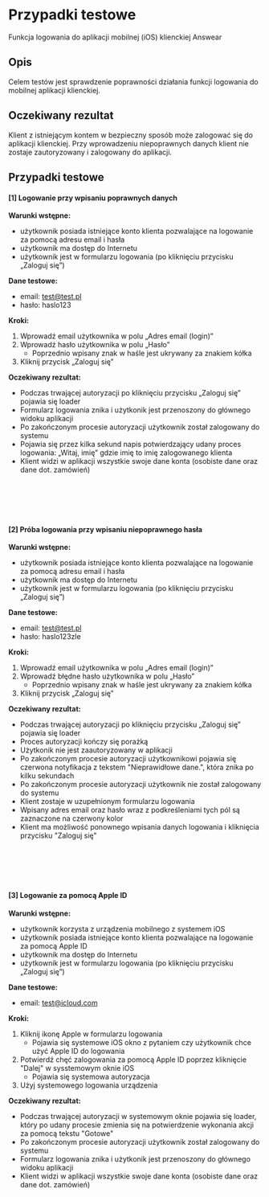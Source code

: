 # Przypadki testowe

Funkcja logowania do aplikacji mobilnej (iOS) klienckiej Answear

## Opis
Celem testów jest sprawdzenie poprawności działania funkcji logowania do mobilnej aplikacji klienckiej.

## Oczekiwany rezultat
Klient z istniejącym kontem w bezpieczny sposób może zalogować się do aplikacji klienckiej. Przy wprowadzeniu niepoprawnych danych klient nie zostaje zautoryzowany i zalogowany do aplikacji.

## Przypadki testowe

#### [1] Logowanie przy wpisaniu poprawnych danych

**Warunki wstępne:**
- użytkownik posiada istniejące konto klienta pozwalające na logowanie za pomocą adresu email i hasła
- użytkownik ma dostęp do Internetu
- użytkownik jest w formularzu logowania (po kliknięciu przycisku „Zaloguj się”)

**Dane testowe:**
- email: test@test.pl
- hasło: haslo123
  
**Kroki:**
1.	Wprowadź email użytkownika w polu „Adres email (login)”
2.	Wprowadź hasło użytkownika w polu „Hasło”
    * Poprzednio wpisany znak w haśle jest ukrywany za znakiem kółka
3.	Kliknij przycisk „Zaloguj się”
   
**Oczekiwany rezultat:**
- Podczas trwającej autoryzacji po kliknięciu przycisku „Zaloguj się” pojawia się loader
- Formularz logowania znika i użytkonik jest przenoszony do głównego widoku aplikacji
- Po zakończonym procesie autoryzacji użytkownik został zalogowany do systemu
- Pojawia się przez kilka sekund napis potwierdzający udany proces logowania: „Witaj, imię” gdzie imię to imię zalogowanego klienta
- Klient widzi w aplikacji wszystkie swoje dane konta (osobiste dane oraz dane dot. zamówień)



\
&nbsp;
\
&nbsp;
\
&nbsp;


#### [2] Próba logowania przy wpisaniu niepoprawnego hasła

**Warunki wstępne:**
- użytkownik posiada istniejące konto klienta pozwalające na logowanie za pomocą adresu email i hasła
- użytkownik ma dostęp do Internetu
- użytkownik jest w formularzu logowania (po kliknięciu przycisku „Zaloguj się”)

**Dane testowe:**
- email: test@test.pl
- hasło: haslo123zle
  
**Kroki:**
1.	Wprowadź email użytkownika w polu „Adres email (login)”
2.	Wprowadź błędne hasło użytkownika w polu „Hasło”
    * Poprzednio wpisany znak w haśle jest ukrywany za znakiem kółka
3.	Kliknij przycisk „Zaloguj się”
   
**Oczekiwany rezultat:**
- Podczas trwającej autoryzacji po kliknięciu przycisku „Zaloguj się” pojawia się loader
- Proces autoryzacji kończy się porażką
- Użytkonik nie jest zaautoryzowany w aplikacji
- Po zakończonym procesie autoryzacji użytkownikowi pojawia się czerwona notyfikacja z tekstem "Nieprawidłowe dane.", która znika po kilku sekundach
- Po zakończonym procesie autoryzacji użytkownik nie został zalogowany do systemu
- Klient zostaje w uzupełnionym formularzu logowania
- Wpisany adres email oraz hasło wraz z podkreśleniami tych pól są zaznaczone na czerwony kolor
- Klient ma możliwość ponownego wpisania danych logowania i kliknięcia przycisku "Zaloguj się"

\
&nbsp;
\
&nbsp;
\
&nbsp;


#### [3] Logowanie za pomocą Apple ID

**Warunki wstępne:**
- użytkownik korzysta z urządzenia mobilnego z systemem iOS
- użytkownik posiada istniejące konto klienta pozwalające na logowanie za pomocą Apple ID
- użytkownik ma dostęp do Internetu
- użytkownik jest w formularzu logowania (po kliknięciu przycisku „Zaloguj się”)

**Dane testowe:**
- email: test@icloud.com
  
**Kroki:**
1.	Kliknij ikonę Apple w formularzu logowania
    * Pojawia się systemowe iOS okno z pytaniem czy użytkownik chce użyć Apple ID do logowania
3.	Potwierdź chęć zalogowania za pomocą Apple ID poprzez kliknięcie "Dalej" w sysstemowym oknie iOS
    * Pojawia się systemowa autoryzacja
4.	Użyj systemowego logowania urządzenia
   
**Oczekiwany rezultat:**
- Podczas trwającej autoryzacji w systemowym oknie pojawia się loader, który po udany procesie zmienia się na potwierdzenie wykonania akcji za pomocą tekstu "Gotowe"
- Po zakończonym procesie autoryzacji użytkownik został zalogowany do systemu
- Formularz logowania znika i użytkonik jest przenoszony do głównego widoku aplikacji
- Klient widzi w aplikacji wszystkie swoje dane konta (osobiste dane oraz dane dot. zamówień)


